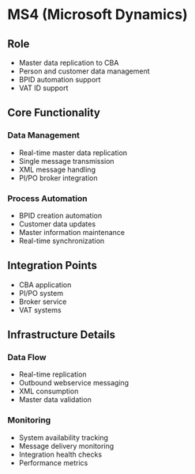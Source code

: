 # MS4 (Microsoft Dynamics)

## Role
- Master data replication to CBA
- Person and customer data management
- BPID automation support
- VAT ID support

## Core Functionality

### Data Management
- Real-time master data replication
- Single message transmission
- XML message handling
- PI/PO broker integration

### Process Automation
- BPID creation automation
- Customer data updates
- Master information maintenance
- Real-time synchronization

## Integration Points
- CBA application
- PI/PO system
- Broker service
- VAT systems

## Infrastructure Details

### Data Flow
- Real-time replication
- Outbound webservice messaging
- XML consumption
- Master data validation

### Monitoring
- System availability tracking
- Message delivery monitoring
- Integration health checks
- Performance metrics